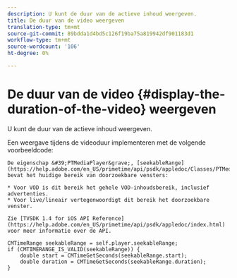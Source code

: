 ```yaml
---
description: U kunt de duur van de actieve inhoud weergeven.
title: De duur van de video weergeven
translation-type: tm+mt
source-git-commit: 89bdda1d4bd5c126f19ba75a819942df901183d1
workflow-type: tm+mt
source-wordcount: '106'
ht-degree: 0%

---
```



# De duur van de video {#display-the-duration-of-the-video} weergeven

U kunt de duur van de actieve inhoud weergeven.

Een weergave tijdens de videoduur implementeren met de volgende voorbeeldcode:

    De eigenschap &#39;PTMediaPlayer&grave;, [seekableRange](https://help.adobe.com/en_US/primetime/api/psdk/appledoc/Classes/PTMediaPlayer.html#//api/name/seekableRange), bevat het huidige bereik van doorzoekbare vensters:
    
    * Voor VOD is dit bereik het gehele VOD-inhoudsbereik, inclusief advertenties.
    * Voor live/lineair vertegenwoordigt dit bereik het doorzoekbare venster.
    
    Zie [TVSDK 1.4 for iOS API Reference] (https://help.adobe.com/en_US/primetime/api/psdk/appledoc/index.html) voor meer informatie over de API.

<!--<a id="example_A153BE3AC03F43C6BF3A156316A08CD3"></a>-->

```
CMTimeRange seekableRange = self.player.seekableRange;  
if (CMTIMERANGE_IS_VALID(seekableRange)) { 
    double start = CMTimeGetSeconds(seekableRange.start);  
    double duration = CMTimeGetSeconds(seekableRange.duration); 
}
```
